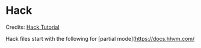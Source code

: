 # Hack

Credits: [Hack Tutorial](http://hacklang.org/tutorial.html)

Hack files start with the following for [partial mode](https://docs.hhvm.com/